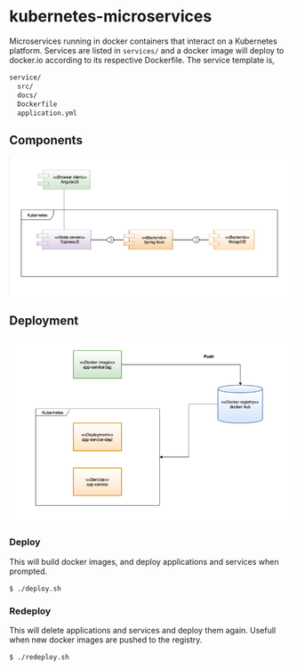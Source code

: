 # kubernetes-microservices
Microservices running in docker containers that interact on a Kubernetes platform. Services are listed in `services/` and a docker image will deploy to docker.io according to its respective Dockerfile. The service template is,

```
service/
  src/
  docs/
  Dockerfile
  application.yml
```

## Components
![Component diagram](/docs/Component_diagram.png)
## Deployment
![Component diagram](/docs/Deployment_diagram.png)

### Deploy
This will build docker images, and deploy applications and services when prompted.
```
$ ./deploy.sh
```
### Redeploy
This will delete applications and services and deploy them again. Usefull when new docker images are pushed to the registry.
```
$ ./redeploy.sh
```



